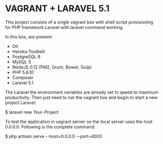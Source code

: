 # VAGRANT + LARAVEL 5.1
This project consists of a single vagrant box with shell script provisioning for PHP framework Laravel with laravel command working.

In this box, are present:

- Git
- Heroku-Toolbelt
- PostgreSQL 9
- MySQL 5
- NodeJS 0.12 (PM2, Grunt, Bower, Gulp)
- PHP 5.6.10
- Composer
- Laravel 5.1

The Laravel the environment variables are already set to speed to maximum productivity. Then just need to run the vagrant box and begin to start a new project Laravel:

 $ laravel new Your-Project

To test the application in vagrant server on the local server uses the host 0.0.0.0. Following is the complete command:

 $ php artisan serve --host=0.0.0.0 --port=4000

